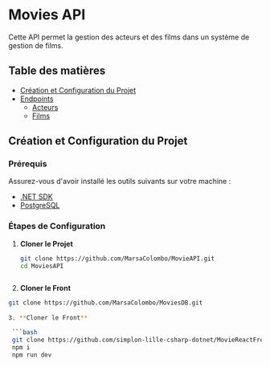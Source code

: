 # Movies API

Cette API permet la gestion des acteurs et des films dans un système de gestion de films.

## Table des matières

- [Création et Configuration du Projet](#création-et-configuration-du-projet)
- [Endpoints](#endpoints)
  - [Acteurs](#acteurs)
  - [Films](#films)

## Création et Configuration du Projet

### Prérequis

Assurez-vous d'avoir installé les outils suivants sur votre machine :

- [.NET SDK](https://dotnet.microsoft.com/download)
- [PostgreSQL](https://www.postgresql.org/download/)



### Étapes de Configuration

1. **Cloner le Projet**

   ```bash
   git clone https://github.com/MarsaColombo/MovieAPI.git
   cd MoviesAPI

   
   
2. **Cloner le Front**

  ```bash
  git clone https://github.com/MarsaColombo/MoviesDB.git
    
3. **Cloner le Front**

   ```bash
   git clone https://github.com/simplon-lille-csharp-dotnet/MovieReactFront.git
   npm i
   npm run dev
     
   
